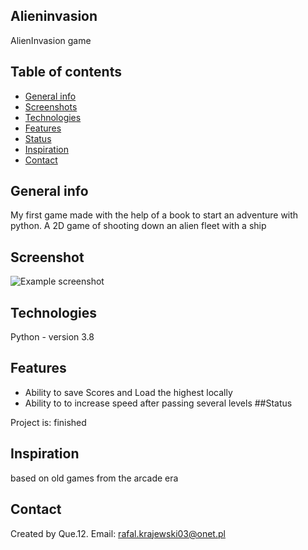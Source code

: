 ## Alieninvasion

AlienInvasion game 

## Table of contents
* [General info](#general-info)
* [Screenshots](#screenshots)
* [Technologies](#technologies)
* [Features](#features)
* [Status](#status)
* [Inspiration](#inspiration)
* [Contact](#contact)

## General info

My first game made with the help of a book to start an adventure with python. A 2D game of shooting down an alien fleet with a ship

## Screenshot
 ![Example screenshot](E:/Projects/Alieninvasion/alien_invasion/images.png)

## Technologies

 Python - version 3.8

## Features

* Ability to save Scores and Load the highest locally 
* Ability to to increase speed after passing several levels
##Status

Project is: finished

## Inspiration
based on old  games from the arcade era

## Contact
Created by Que.12. Email: rafal.krajewski03@onet.pl